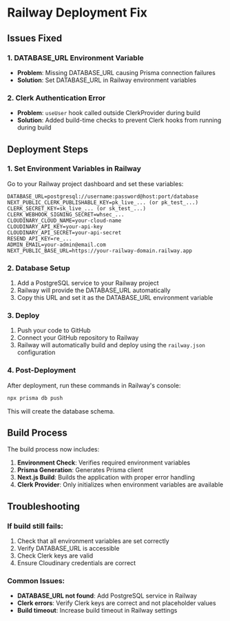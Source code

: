 # Railway Deployment Fix

## Issues Fixed

### 1. DATABASE_URL Environment Variable
- **Problem**: Missing DATABASE_URL causing Prisma connection failures
- **Solution**: Set DATABASE_URL in Railway environment variables

### 2. Clerk Authentication Error
- **Problem**: `useUser` hook called outside ClerkProvider during build
- **Solution**: Added build-time checks to prevent Clerk hooks from running during build

## Deployment Steps

### 1. Set Environment Variables in Railway

Go to your Railway project dashboard and set these variables:

```
DATABASE_URL=postgresql://username:password@host:port/database
NEXT_PUBLIC_CLERK_PUBLISHABLE_KEY=pk_live_... (or pk_test_...)
CLERK_SECRET_KEY=sk_live_... (or sk_test_...)
CLERK_WEBHOOK_SIGNING_SECRET=whsec_...
CLOUDINARY_CLOUD_NAME=your-cloud-name
CLOUDINARY_API_KEY=your-api-key
CLOUDINARY_API_SECRET=your-api-secret
RESEND_API_KEY=re_...
ADMIN_EMAIL=your-admin@email.com
NEXT_PUBLIC_BASE_URL=https://your-railway-domain.railway.app
```

### 2. Database Setup

1. Add a PostgreSQL service to your Railway project
2. Railway will provide the DATABASE_URL automatically
3. Copy this URL and set it as the DATABASE_URL environment variable

### 3. Deploy

1. Push your code to GitHub
2. Connect your GitHub repository to Railway
3. Railway will automatically build and deploy using the `railway.json` configuration

### 4. Post-Deployment

After deployment, run these commands in Railway's console:

```bash
npx prisma db push
```

This will create the database schema.

## Build Process

The build process now includes:

1. **Environment Check**: Verifies required environment variables
2. **Prisma Generation**: Generates Prisma client
3. **Next.js Build**: Builds the application with proper error handling
4. **Clerk Provider**: Only initializes when environment variables are available

## Troubleshooting

### If build still fails:

1. Check that all environment variables are set correctly
2. Verify DATABASE_URL is accessible
3. Check Clerk keys are valid
4. Ensure Cloudinary credentials are correct

### Common Issues:

- **DATABASE_URL not found**: Add PostgreSQL service in Railway
- **Clerk errors**: Verify Clerk keys are correct and not placeholder values
- **Build timeout**: Increase build timeout in Railway settings

